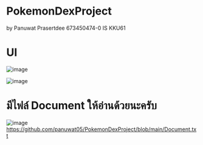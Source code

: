 # PokemonDexProject 
by Panuwat Prasertdee 673450474-0 IS KKU61


# UI
![image](https://github.com/user-attachments/assets/f2c1727b-d68f-4dd3-913c-3c2fbb49dc39)



![image](https://github.com/user-attachments/assets/2dd9f1ea-39fb-4787-b0ff-c2f1f748651e)


# มีไฟล์ Document ให้อ่านด้วยนะครับ

![image](https://github.com/user-attachments/assets/97412a4c-0229-4f9f-87d8-79573922f7e1)
https://github.com/panuwat05/PokemonDexProject/blob/main/Document.txt


 
